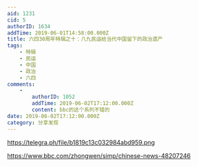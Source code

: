 ```yaml
---
aid: 1231
cid: 5
authorID: 1634
addTime: 2019-06-01T14:58:00.000Z
title: 六四30周年特辑之十：八九民运给当代中国留下的政治遗产
tags:
    - 特辑
    - 民运
    - 中国
    - 政治
    - 六四
comments:
    -
        authorID: 1052
        addTime: 2019-06-02T17:12:00.000Z
        content: bbc的这个系列不错的
date: 2019-06-02T17:12:00.000Z
category: 分享发现
---
```


https://telegra.ph/file/b1819c13c032984abd959.png

https://www.bbc.com/zhongwen/simp/chinese-news-48207246
